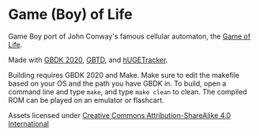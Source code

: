 # Game (Boy) of Life

Game Boy port of John Conway's famous cellular automaton, the [Game of Life](https://en.wikipedia.org/wiki/Conway's_Game_of_Life).

Made with [GBDK 2020](https://github.com/gbdk-2020/gbdk-2020), [GBTD](https://github.com/gbdk-2020/GBTD_GBMB), and [hUGETracker](https://github.com/SuperDisk/hUGETracker).

Building requires GBDK 2020 and Make. Make sure to edit the makefile based on your OS and the path you have GBDK in. To build, open a command line and type `make`, and type `make clean` to clean. The compiled ROM can be played on an emulator or flashcart.

Assets licensed under [Creative Commons Attribution-ShareAlike 4.0 International](https://creativecommons.org/licenses/by-sa/4.0/)
